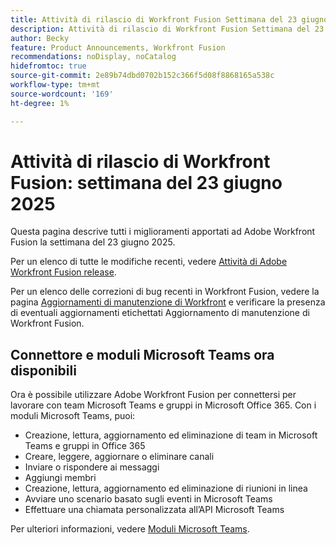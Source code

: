 ```yaml
---
title: Attività di rilascio di Workfront Fusion Settimana del 23 giugno 2025
description: Attività di rilascio di Workfront Fusion Settimana del 23 giugno 2025
author: Becky
feature: Product Announcements, Workfront Fusion
recommendations: noDisplay, noCatalog
hidefromtoc: true
source-git-commit: 2e89b74dbd0702b152c366f5d08f8868165a538c
workflow-type: tm+mt
source-wordcount: '169'
ht-degree: 1%

---
```


# Attività di rilascio di Workfront Fusion: settimana del 23 giugno 2025

Questa pagina descrive tutti i miglioramenti apportati ad Adobe Workfront Fusion la settimana del 23 giugno 2025.

Per un elenco di tutte le modifiche recenti, vedere [Attività di Adobe Workfront Fusion release](/help/workfront-fusion/fusion-product-releases/fusion-release-activity.md).

Per un elenco delle correzioni di bug recenti in Workfront Fusion, vedere la pagina [Aggiornamenti di manutenzione di Workfront](https://experienceleague.adobe.com/it/docs/workfront-known-issues/releases/current-updates) e verificare la presenza di eventuali aggiornamenti etichettati Aggiornamento di manutenzione di Workfront Fusion.

## Connettore e moduli Microsoft Teams ora disponibili

Ora è possibile utilizzare Adobe Workfront Fusion per connettersi per lavorare con team Microsoft Teams e gruppi in Microsoft Office 365. Con i moduli Microsoft Teams, puoi:

* Creazione, lettura, aggiornamento ed eliminazione di team in Microsoft Teams e gruppi in Office 365
* Creare, leggere, aggiornare o eliminare canali
* Inviare o rispondere ai messaggi
* Aggiungi membri
* Creazione, lettura, aggiornamento ed eliminazione di riunioni in linea
* Avviare uno scenario basato sugli eventi in Microsoft Teams
* Effettuare una chiamata personalizzata all’API Microsoft Teams

Per ulteriori informazioni, vedere [Moduli Microsoft Teams](/help/workfront-fusion/references/apps-and-modules/third-party-connectors/microsoft-teams-modules.md).
